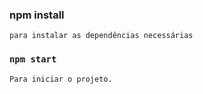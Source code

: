 
### npm install 
    para instalar as dependências necessárias
### `npm start`
    Para iniciar o projeto.